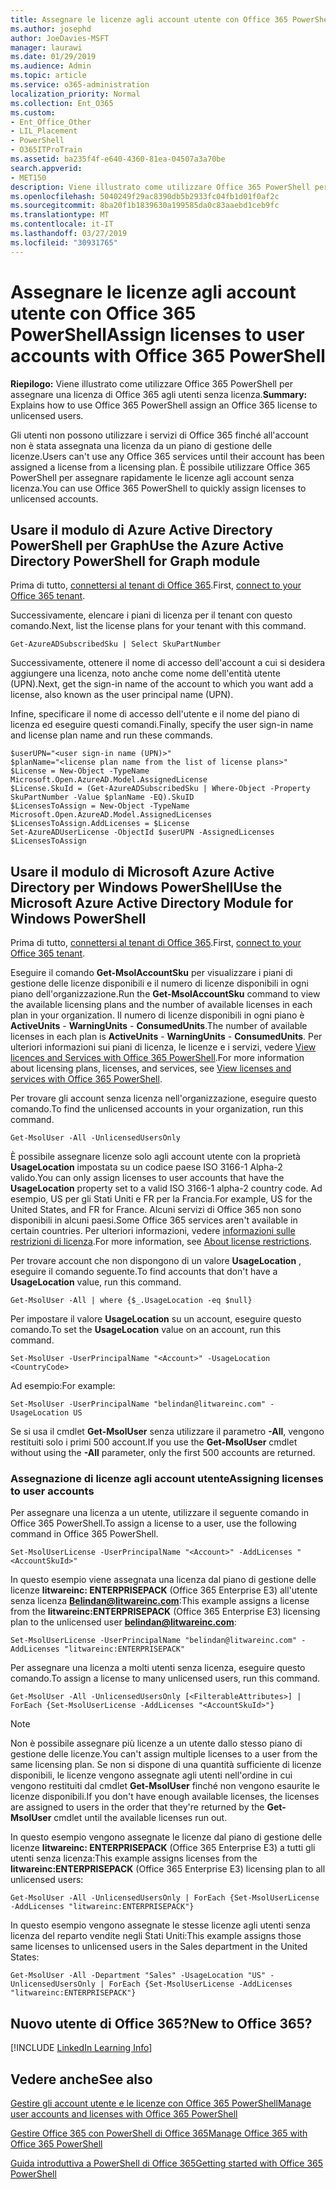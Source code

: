 ```yaml
---
title: Assegnare le licenze agli account utente con Office 365 PowerShell
ms.author: josephd
author: JoeDavies-MSFT
manager: laurawi
ms.date: 01/29/2019
ms.audience: Admin
ms.topic: article
ms.service: o365-administration
localization_priority: Normal
ms.collection: Ent_O365
ms.custom:
- Ent_Office_Other
- LIL_Placement
- PowerShell
- O365ITProTrain
ms.assetid: ba235f4f-e640-4360-81ea-04507a3a70be
search.appverid:
- MET150
description: Viene illustrato come utilizzare Office 365 PowerShell per assegnare una licenza di Office 365 agli utenti senza licenza.
ms.openlocfilehash: 5040249f29ac8390db5b2933fc04fb1d01f0af2c
ms.sourcegitcommit: 8ba20f1b1839630a199585da0c83aaebd1ceb9fc
ms.translationtype: MT
ms.contentlocale: it-IT
ms.lasthandoff: 03/27/2019
ms.locfileid: "30931765"
---
```

# <a name="assign-licenses-to-user-accounts-with-office-365-powershell"></a><span data-ttu-id="a71c6-103">Assegnare le licenze agli account utente con Office 365 PowerShell</span><span class="sxs-lookup"><span data-stu-id="a71c6-103">Assign licenses to user accounts with Office 365 PowerShell</span></span>

<span data-ttu-id="a71c6-104">**Riepilogo:**  Viene illustrato come utilizzare Office 365 PowerShell per assegnare una licenza di Office 365 agli utenti senza licenza.</span><span class="sxs-lookup"><span data-stu-id="a71c6-104">**Summary:**  Explains how to use Office 365 PowerShell assign an Office 365 license to unlicensed users.</span></span>
  
<span data-ttu-id="a71c6-105">Gli utenti non possono utilizzare i servizi di Office 365 finché all'account non è stata assegnata una licenza da un piano di gestione delle licenze.</span><span class="sxs-lookup"><span data-stu-id="a71c6-105">Users can't use any Office 365 services until their account has been assigned a license from a licensing plan.</span></span> <span data-ttu-id="a71c6-106">È possibile utilizzare Office 365 PowerShell per assegnare rapidamente le licenze agli account senza licenza.</span><span class="sxs-lookup"><span data-stu-id="a71c6-106">You can use Office 365 PowerShell to quickly assign licenses to unlicensed accounts.</span></span> 


## <a name="use-the-azure-active-directory-powershell-for-graph-module"></a><span data-ttu-id="a71c6-107">Usare il modulo di Azure Active Directory PowerShell per Graph</span><span class="sxs-lookup"><span data-stu-id="a71c6-107">Use the Azure Active Directory PowerShell for Graph module</span></span>

<span data-ttu-id="a71c6-108">Prima di tutto, [connettersi al tenant di Office 365](connect-to-office-365-powershell.md#connect-with-the-azure-active-directory-powershell-for-graph-module).</span><span class="sxs-lookup"><span data-stu-id="a71c6-108">First, [connect to your Office 365 tenant](connect-to-office-365-powershell.md#connect-with-the-azure-active-directory-powershell-for-graph-module).</span></span>
  

<span data-ttu-id="a71c6-109">Successivamente, elencare i piani di licenza per il tenant con questo comando.</span><span class="sxs-lookup"><span data-stu-id="a71c6-109">Next, list the license plans for your tenant with this command.</span></span>

```
Get-AzureADSubscribedSku | Select SkuPartNumber
```

<span data-ttu-id="a71c6-110">Successivamente, ottenere il nome di accesso dell'account a cui si desidera aggiungere una licenza, noto anche come nome dell'entità utente (UPN).</span><span class="sxs-lookup"><span data-stu-id="a71c6-110">Next, get the sign-in name of the account to which you want add a license, also known as the user principal name (UPN).</span></span>

<span data-ttu-id="a71c6-111">Infine, specificare il nome di accesso dell'utente e il nome del piano di licenza ed eseguire questi comandi.</span><span class="sxs-lookup"><span data-stu-id="a71c6-111">Finally, specify the user sign-in name and license plan name and run these commands.</span></span>

```
$userUPN="<user sign-in name (UPN)>"
$planName="<license plan name from the list of license plans>"
$License = New-Object -TypeName Microsoft.Open.AzureAD.Model.AssignedLicense
$License.SkuId = (Get-AzureADSubscribedSku | Where-Object -Property SkuPartNumber -Value $planName -EQ).SkuID
$LicensesToAssign = New-Object -TypeName Microsoft.Open.AzureAD.Model.AssignedLicenses
$LicensesToAssign.AddLicenses = $License
Set-AzureADUserLicense -ObjectId $userUPN -AssignedLicenses $LicensesToAssign
```

## <a name="use-the-microsoft-azure-active-directory-module-for-windows-powershell"></a><span data-ttu-id="a71c6-112">Usare il modulo di Microsoft Azure Active Directory per Windows PowerShell</span><span class="sxs-lookup"><span data-stu-id="a71c6-112">Use the Microsoft Azure Active Directory Module for Windows PowerShell</span></span>

<span data-ttu-id="a71c6-113">Prima di tutto, [connettersi al tenant di Office 365](connect-to-office-365-powershell.md#connect-with-the-microsoft-azure-active-directory-module-for-windows-powershell).</span><span class="sxs-lookup"><span data-stu-id="a71c6-113">First, [connect to your Office 365 tenant](connect-to-office-365-powershell.md#connect-with-the-microsoft-azure-active-directory-module-for-windows-powershell).</span></span>

<span data-ttu-id="a71c6-114">Eseguire il comando **Get-MsolAccountSku** per visualizzare i piani di gestione delle licenze disponibili e il numero di licenze disponibili in ogni piano dell'organizzazione.</span><span class="sxs-lookup"><span data-stu-id="a71c6-114">Run the **Get-MsolAccountSku** command to view the available licensing plans and the number of available licenses in each plan in your organization.</span></span> <span data-ttu-id="a71c6-115">Il numero di licenze disponibili in ogni piano è **ActiveUnits** - **WarningUnits** - **ConsumedUnits**.</span><span class="sxs-lookup"><span data-stu-id="a71c6-115">The number of available licenses in each plan is **ActiveUnits** - **WarningUnits** - **ConsumedUnits**.</span></span> <span data-ttu-id="a71c6-116">Per ulteriori informazioni sui piani di licenza, le licenze e i servizi, vedere [View licences and Services with Office 365 PowerShell](view-licenses-and-services-with-office-365-powershell.md).</span><span class="sxs-lookup"><span data-stu-id="a71c6-116">For more information about licensing plans, licenses, and services, see [View licenses and services with Office 365 PowerShell](view-licenses-and-services-with-office-365-powershell.md).</span></span>
    
<span data-ttu-id="a71c6-117">Per trovare gli account senza licenza nell'organizzazione, eseguire questo comando.</span><span class="sxs-lookup"><span data-stu-id="a71c6-117">To find the unlicensed accounts in your organization, run this command.</span></span>

```
Get-MsolUser -All -UnlicensedUsersOnly
```
    
<span data-ttu-id="a71c6-118">È possibile assegnare licenze solo agli account utente con la proprietà **UsageLocation** impostata su un codice paese ISO 3166-1 Alpha-2 valido.</span><span class="sxs-lookup"><span data-stu-id="a71c6-118">You can only assign licenses to user accounts that have the **UsageLocation** property set to a valid ISO 3166-1 alpha-2 country code.</span></span> <span data-ttu-id="a71c6-119">Ad esempio, US per gli Stati Uniti e FR per la Francia.</span><span class="sxs-lookup"><span data-stu-id="a71c6-119">For example, US for the United States, and FR for France.</span></span> <span data-ttu-id="a71c6-120">Alcuni servizi di Office 365 non sono disponibili in alcuni paesi.</span><span class="sxs-lookup"><span data-stu-id="a71c6-120">Some Office 365 services aren't available in certain countries.</span></span> <span data-ttu-id="a71c6-121">Per ulteriori informazioni, vedere [informazioni sulle restrizioni di licenza](https://go.microsoft.com/fwlink/p/?LinkId=691730).</span><span class="sxs-lookup"><span data-stu-id="a71c6-121">For more information, see [About license restrictions](https://go.microsoft.com/fwlink/p/?LinkId=691730).</span></span>
    
<span data-ttu-id="a71c6-122">Per trovare account che non dispongono di un valore **UsageLocation** , eseguire il comando seguente.</span><span class="sxs-lookup"><span data-stu-id="a71c6-122">To find accounts that don't have a **UsageLocation** value, run this command.</span></span>

```
Get-MsolUser -All | where {$_.UsageLocation -eq $null}
```

<span data-ttu-id="a71c6-123">Per impostare il valore **UsageLocation** su un account, eseguire questo comando.</span><span class="sxs-lookup"><span data-stu-id="a71c6-123">To set the **UsageLocation** value on an account, run this command.</span></span>

```
Set-MsolUser -UserPrincipalName "<Account>" -UsageLocation <CountryCode>
```

<span data-ttu-id="a71c6-124">Ad esempio:</span><span class="sxs-lookup"><span data-stu-id="a71c6-124">For example:</span></span>

```
Set-MsolUser -UserPrincipalName "belindan@litwareinc.com" -UsageLocation US
```
    
<span data-ttu-id="a71c6-125">Se si usa il cmdlet **Get-MsolUser** senza utilizzare il parametro **-All**, vengono restituiti solo i primi 500 account.</span><span class="sxs-lookup"><span data-stu-id="a71c6-125">If you use the **Get-MsolUser** cmdlet without using the **-All** parameter, only the first 500 accounts are returned.</span></span>

### <a name="assigning-licenses-to-user-accounts"></a><span data-ttu-id="a71c6-126">Assegnazione di licenze agli account utente</span><span class="sxs-lookup"><span data-stu-id="a71c6-126">Assigning licenses to user accounts</span></span>
    
<span data-ttu-id="a71c6-127">Per assegnare una licenza a un utente, utilizzare il seguente comando in Office 365 PowerShell.</span><span class="sxs-lookup"><span data-stu-id="a71c6-127">To assign a license to a user, use the following command in Office 365 PowerShell.</span></span>
  
```
Set-MsolUserLicense -UserPrincipalName "<Account>" -AddLicenses "<AccountSkuId>"
```

<span data-ttu-id="a71c6-128">In questo esempio viene assegnata una licenza dal piano di gestione delle licenze **litwareinc: ENTERPRISEPACK** (Office 365 Enterprise E3) all'utente senza licenza **Belindan@litwareinc.com**:</span><span class="sxs-lookup"><span data-stu-id="a71c6-128">This example assigns a license from the **litwareinc:ENTERPRISEPACK** (Office 365 Enterprise E3) licensing plan to the unlicensed user **belindan@litwareinc.com**:</span></span>
  
```
Set-MsolUserLicense -UserPrincipalName "belindan@litwareinc.com" -AddLicenses "litwareinc:ENTERPRISEPACK"
```

<span data-ttu-id="a71c6-129">Per assegnare una licenza a molti utenti senza licenza, eseguire questo comando.</span><span class="sxs-lookup"><span data-stu-id="a71c6-129">To assign a license to many unlicensed users, run this command.</span></span>
  
```
Get-MsolUser -All -UnlicensedUsersOnly [<FilterableAttributes>] | ForEach {Set-MsolUserLicense -AddLicenses "<AccountSkuId>"}
```
  
>[!Note]
><span data-ttu-id="a71c6-130">Non è possibile assegnare più licenze a un utente dallo stesso piano di gestione delle licenze.</span><span class="sxs-lookup"><span data-stu-id="a71c6-130">You can't assign multiple licenses to a user from the same licensing plan.</span></span> <span data-ttu-id="a71c6-131">Se non si dispone di una quantità sufficiente di licenze disponibili, le licenze vengono assegnate agli utenti nell'ordine in cui vengono restituiti dal cmdlet **Get-MsolUser** finché non vengono esaurite le licenze disponibili.</span><span class="sxs-lookup"><span data-stu-id="a71c6-131">If you don't have enough available licenses, the licenses are assigned to users in the order that they're returned by the **Get-MsolUser** cmdlet until the available licenses run out.</span></span>
>

<span data-ttu-id="a71c6-132">In questo esempio vengono assegnate le licenze dal piano di gestione delle licenze **litwareinc: ENTERPRISEPACK** (Office 365 Enterprise E3) a tutti gli utenti senza licenza:</span><span class="sxs-lookup"><span data-stu-id="a71c6-132">This example assigns licenses from the **litwareinc:ENTERPRISEPACK** (Office 365 Enterprise E3) licensing plan to all unlicensed users:</span></span>
  
```
Get-MsolUser -All -UnlicensedUsersOnly | ForEach {Set-MsolUserLicense -AddLicenses "litwareinc:ENTERPRISEPACK"}
```

<span data-ttu-id="a71c6-133">In questo esempio vengono assegnate le stesse licenze agli utenti senza licenza del reparto vendite negli Stati Uniti:</span><span class="sxs-lookup"><span data-stu-id="a71c6-133">This example assigns those same licenses to unlicensed users in the Sales department in the United States:</span></span>
  
```
Get-MsolUser -All -Department "Sales" -UsageLocation "US" -UnlicensedUsersOnly | ForEach {Set-MsolUserLicense -AddLicenses "litwareinc:ENTERPRISEPACK"}
```
  
## <a name="new-to-office-365"></a><span data-ttu-id="a71c6-134">Nuovo utente di Office 365?</span><span class="sxs-lookup"><span data-stu-id="a71c6-134">New to Office 365?</span></span>

[!INCLUDE [LinkedIn Learning Info](../common/office/linkedin-learning-info.md)]

## <a name="see-also"></a><span data-ttu-id="a71c6-135">Vedere anche</span><span class="sxs-lookup"><span data-stu-id="a71c6-135">See also</span></span>

[<span data-ttu-id="a71c6-136">Gestire gli account utente e le licenze con Office 365 PowerShell</span><span class="sxs-lookup"><span data-stu-id="a71c6-136">Manage user accounts and licenses with Office 365 PowerShell</span></span>](manage-user-accounts-and-licenses-with-office-365-powershell.md)
  
[<span data-ttu-id="a71c6-137">Gestire Office 365 con PowerShell di Office 365</span><span class="sxs-lookup"><span data-stu-id="a71c6-137">Manage Office 365 with Office 365 PowerShell</span></span>](manage-office-365-with-office-365-powershell.md)
  
[<span data-ttu-id="a71c6-138">Guida introduttiva a PowerShell di Office 365</span><span class="sxs-lookup"><span data-stu-id="a71c6-138">Getting started with Office 365 PowerShell</span></span>](getting-started-with-office-365-powershell.md)
